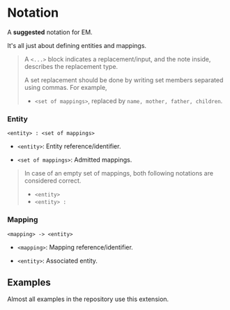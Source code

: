 # Notation

A **suggested** notation for EM.

It's all just about defining entities and mappings.

> A `<...>` block indicates a replacement/input, and the note inside, describes the replacement type.
>
> A set replacement should be done by writing set members separated using commas. For example,
>
> - `<set of mappings>`, replaced by `name, mother, father, children`.

### Entity

`<entity> : <set of mappings>`

- `<entity>`: Entity reference/identifier.

- `<set of mappings>`: Admitted mappings.

> In case of an empty set of mappings, both following notations are considered correct.
>
> - `<entity>`
> - `<entity> :`

### Mapping

`<mapping> -> <entity>`

- `<mapping>`: Mapping reference/identifier.

- `<entity>`: Associated entity.

## Examples

Almost all examples in the repository use this extension.

